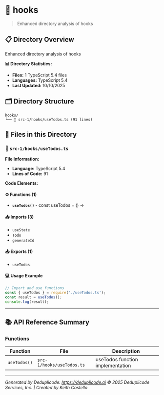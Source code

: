 # 📁 hooks

> Enhanced directory analysis of hooks

## 📋 Directory Overview

Enhanced directory analysis of hooks

**📊 Directory Statistics:**
- **Files:** 1 TypeScript 5.4 files
- **Languages:** TypeScript 5.4
- **Last Updated:** 10/10/2025

## 🗂 Directory Structure

```
hooks/
└── 📄 src-1/hooks/useTodos.ts (91 lines)
```

## 🎯 Files in this Directory

### 📄 `src-1/hooks/useTodos.ts`
**File Information:**
- **Language:** TypeScript 5.4
- **Lines of Code:** 91

**Code Elements:**

#### ⚙️ Functions (1)
- **`useTodos()`** - const useTodos = () =>

#### 📥 Imports (3)
- `useState`
- `Todo`
- `generateId`

#### 📤 Exports (1)
- `useTodos`

#### 💻 Usage Example
```ts
// Import and use functions
const { useTodos } = require('./useTodos.ts');
const result = useTodos();
console.log(result);
```

---

## 📚 API Reference Summary

### Functions
| Function | File | Description |
|----------|------|-------------|
| `useTodos()` | `src-1/hooks/useTodos.ts` | useTodos function implementation |

---

*Generated by Deduplicode: https://deduplicode.ai*
*© 2025 Deduplicode Services, Inc. | Created by Keith Costello*

